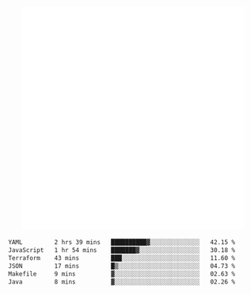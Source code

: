<div align="center">
    <a href="https://konst.fish">
        <img src="https://raw.githubusercontent.com/konstfish/konstfish/master/fish.svg" alt="Logo" width="450"/>
    </a>
</div>

<!--START_SECTION:waka-->

```text
YAML         2 hrs 39 mins   ██████████▓░░░░░░░░░░░░░░   42.15 %
JavaScript   1 hr 54 mins    ███████▓░░░░░░░░░░░░░░░░░   30.18 %
Terraform    43 mins         ███░░░░░░░░░░░░░░░░░░░░░░   11.60 %
JSON         17 mins         █▒░░░░░░░░░░░░░░░░░░░░░░░   04.73 %
Makefile     9 mins          ▓░░░░░░░░░░░░░░░░░░░░░░░░   02.63 %
Java         8 mins          ▓░░░░░░░░░░░░░░░░░░░░░░░░   02.26 %
```

<!--END_SECTION:waka-->
